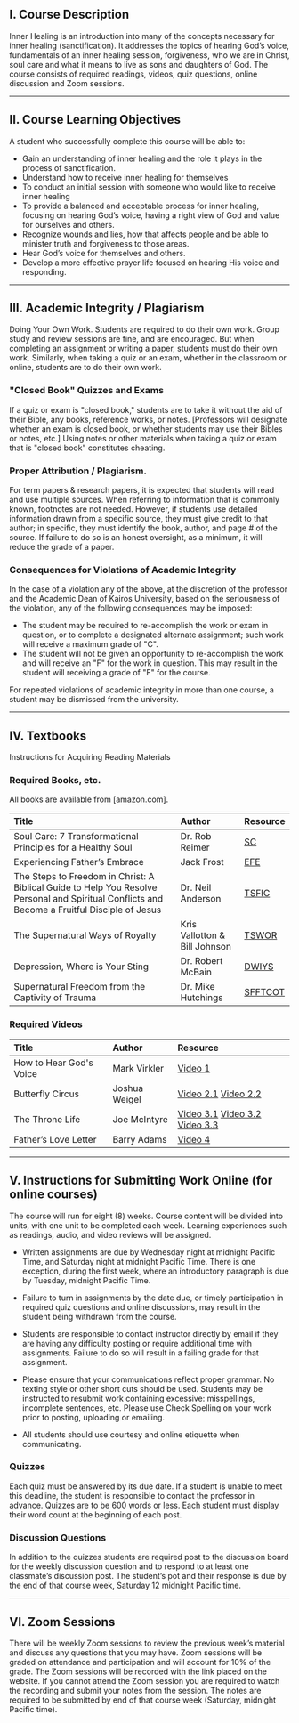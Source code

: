 ## I. Course Description

Inner Healing is an introduction into many of the concepts necessary for inner healing (sanctification).
It addresses the topics of hearing God’s voice, fundamentals of an inner healing session, forgiveness,
who we are in Christ, soul care and what it means to live as sons and daughters of God. The course
consists of required readings, videos, quiz questions, online discussion and Zoom sessions.

----

## II. Course Learning Objectives

A student who successfully complete this course will be able to:

- Gain an understanding of inner healing and the role it plays in the process of sanctification.
- Understand how to receive inner healing for themselves
- To conduct an initial session with someone who would like to receive inner healing
- To provide a balanced and acceptable process for inner healing, focusing on hearing God’s voice, having a right view of God and value for ourselves and others.
- Recognize wounds and lies, how that affects people and be able to minister truth and forgiveness to those areas.
- Hear God’s voice for themselves and others.
- Develop a more effective prayer life focused on hearing His voice and responding.

----

## III. Academic Integrity / Plagiarism

Doing Your Own Work. Students are required to do their own work. Group study and review sessions are fine, and are encouraged. But when completing an assignment or writing a paper, students must do their own work. Similarly, when taking a quiz or an exam, whether in the classroom or online, students are to do their own work.

### "Closed Book" Quizzes and Exams

If a quiz or exam is "closed book," students are to take it without the aid of their Bible, any books, reference works, or notes. [Professors will designate whether an exam is closed book, or whether students may use their Bibles or notes, etc.] Using notes or other materials when taking a quiz or exam that is "closed book" constitutes cheating.

### Proper Attribution / Plagiarism.

For term papers & research papers, it is expected that students will read and use multiple sources. When referring to information that is commonly known, footnotes are not needed. However, if students use detailed information drawn from a specific source, they must give credit to that author; in specific, they must identify the book, author, and page # of the source. If failure to do so is an honest oversight, as a minimum, it will reduce the grade of a paper.

### Consequences for Violations of Academic Integrity

In the case of a violation any of the above, at the discretion of the professor and the Academic Dean of Kairos University, based on the seriousness of the violation, any of the following consequences may be imposed:

- The student may be required to re-accomplish the work or exam in question, or to complete a designated alternate assignment; such work will receive a maximum grade of "C".
- The student will not be given an opportunity to re-accomplish the work and will receive an "F" for the work in question. This may result in the student will receiving a grade of "F" for the course.

For repeated violations of academic integrity in more than one course, a student may be dismissed
from the university.

----

## IV. Textbooks

Instructions for Acquiring Reading Materials

### Required Books, etc.

All books are available from [amazon.com].

Title | Author | Resource
:--- | :--- | :---
Soul Care: 7 Transformational Principles for a Healthy Soul | Dr. Rob Reimer | [SC]
Experiencing Father’s Embrace | Jack Frost | [EFE]
The Steps to Freedom in Christ: A Biblical Guide to Help You Resolve Personal and Spiritual Conflicts and Become a Fruitful Disciple of Jesus | Dr. Neil Anderson | [TSFIC]
The Supernatural Ways of Royalty | Kris Vallotton & Bill Johnson | [TSWOR]
Depression, Where is Your Sting | Dr. Robert McBain | [DWIYS]
Supernatural Freedom from the Captivity of Trauma | Dr. Mike Hutchings | [SFFTCOT]

[SC]: https://smile.amazon.com/dp/B01G4TEB2I
[EFE]: https://smile.amazon.com/dp/B0051GN8XO
[TSFIC]: https://smile.amazon.com/dp/B01MYF1WCE
[TSWOR]: https://smile.amazon.com/dp/B072TPGMCM
[DWIYS]: https://smile.amazon.com/dp/B08Y2B6B7C
[SFFTCOT]: https://smile.amazon.com/dp/B07NWL5Q26


### Required Videos

Title | Author | Resource
:--- | :--- | :---
How to Hear God's Voice | Mark Virkler | [Video 1]
Butterfly Circus | Joshua Weigel | [Video 2.1] [Video 2.2]
The Throne Life | Joe McIntyre | [Video 3.1] [Video 3.2] [Video 3.3]
Father’s Love Letter | Barry Adams | [Video 4]

[Video 1]: https://www.youtube.com/watch?v=pkz_Mt0fdxI
[Video 2.1]: https://thebutterflycircus.com/short-film
[Video 2.2]: https://vimeo.com/17150524
[Video 3.1]: https://www.youtube.com/watch?v=tlTvg66sGuA
[Video 3.2]: https://www.youtube.com/watch?v=Tz04ajj6hbI
[Video 3.3]: https://www.youtube.com/watch?v=8MqDchI8eiU
[Video 4]: https://fathersloveletter.com/video.html

----

## V. Instructions for Submitting Work Online (for online courses)

The course will run for eight (8) weeks. Course content will be divided into units, with one unit to be completed each week. Learning experiences such as readings, audio, and video reviews will be assigned.

- Written assignments are due by Wednesday night at midnight Pacific Time, and Saturday night at midnight Pacific Time. There is one exception, during the first week, where an introductory paragraph is due by Tuesday, midnight Pacific Time.

- Failure to turn in assignments by the date due, or timely participation in required quiz questions and online discussions, may result in the student being withdrawn from the course.

- Students are responsible to contact instructor directly by email if they are having any difficulty posting or require additional time with assignments. Failure to do so will result in a failing grade for that assignment.

- Please ensure that your communications reflect proper grammar. No texting style or other short cuts should be used. Students may be instructed to resubmit work containing excessive: misspellings, incomplete sentences, etc. Please use Check Spelling on your work prior to posting, uploading or emailing.

- All students should use courtesy and online etiquette when communicating.

### Quizzes

Each quiz must be answered by its due date. If a student is unable to meet this deadline, the student is responsible to contact the professor in advance. Quizzes are to be 600 words or less.  Each student must display their word count at the beginning of each post.

### Discussion Questions

In addition to the quizzes students are required post to the discussion board for the weekly discussion question and to respond to at least one classmate’s discussion post. The student’s pot and their response is due by the end of that course week, Saturday 12 midnight Pacific time.

----

## VI. Zoom Sessions

There will be weekly Zoom sessions to review the previous week’s material and discuss any questions that you may have. Zoom sessions will be graded on attendance and participation and will account for 10% of the grade. The Zoom sessions will be recorded with the link placed on the website. If you cannot attend the Zoom session you are required to watch the recording and submit your notes from the session. The notes are required to be submitted by end of that course week (Saturday, midnight Pacific time).

